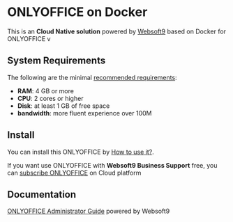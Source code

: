 # ONLYOFFICE on Docker  

This is an **Cloud Native solution** powered by [Websoft9](https://www.websoft9.com) based on Docker for ONLYOFFICE v

## System Requirements

The following are the minimal [recommended requirements](https://github.com/onlyoffice/docker#recommended-system-requirements):

* **RAM**: 4 GB or more
* **CPU**: 2 cores or higher
* **Disk**: at least 1 GB of free space
* **bandwidth**: more fluent experience over 100M  

## Install

You can install this ONLYOFFICE by [How to use it?](https://github.com/Websoft9/docker-library#how-to-use-it).   

If you want use ONLYOFFICE with **Websoft9 Business Support** free, you can [subscribe ONLYOFFICE](https://www.websoft9.com/apps) on Cloud platform

## Documentation

[ONLYOFFICE Administrator Guide](https://support.websoft9.com/docs/template) powered by Websoft9
